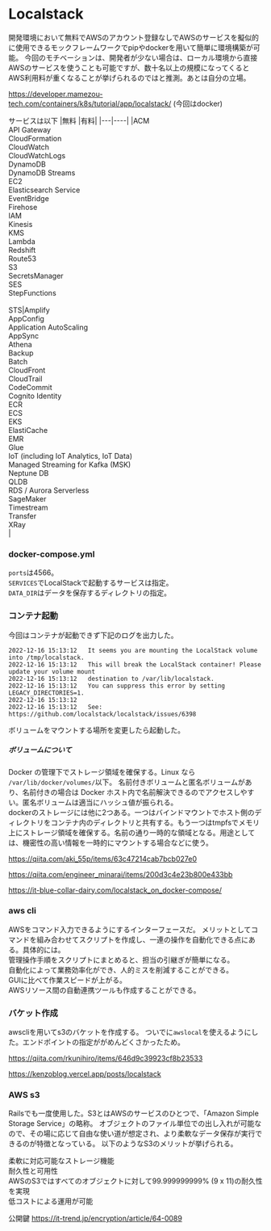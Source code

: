 # Localstack

開発環境において無料でAWSのアカウント登録なしでAWSのサービスを擬似的に使用できるモックフレームワークでpipやdockerを用いて簡単に環境構築が可能。
今回のモチベーションは、開発者が少ない場合は、ローカル環境から直接AWSのサービスを使うことも可能ですが、数十名以上の規模になってくるとAWS利用料が重くなることが挙げられるのではと推測。あとは自分の立場。

https://developer.mamezou-tech.com/containers/k8s/tutorial/app/localstack/ (今回はdocker)



サービスは以下
|無料	|有料|
|---|----|
|ACM<br>API Gateway<br>CloudFormation<br>CloudWatch<br>CloudWatchLogs<br>DynamoDB<br>DynamoDB Streams<br>EC2<br>Elasticsearch Service<br>EventBridge<br>Firehose<br>IAM<br>Kinesis<br>KMS<br>Lambda<br>Redshift<br>Route53<br>S3<br>SecretsManager<br>SES<br>StepFunctions<br><br>STS|Amplify<br>AppConfig<br>Application AutoScaling<br>AppSync<br>Athena<br>Backup<br>Batch<br>CloudFront<br>CloudTrail<br>CodeCommit<br>Cognito Identity<br>ECR<br>ECS<br>EKS<br>ElastiCache<br>EMR<br>Glue<br>IoT (including IoT Analytics, IoT Data)<br>Managed Streaming for Kafka (MSK)<br>Neptune DB<br>QLDB<br>RDS / Aurora Serverless<br>SageMaker<br>Timestream<br>Transfer<br>XRay<br>|

### docker-compose.yml

```ports```は4566。<br>
```SERVICES```でLocalStackで起動するサービスは指定。<br>
```DATA_DIR```はデータを保存するディレクトリの指定。


### コンテナ起動
今回はコンテナが起動できず下記のログを出力した。
```
2022-12-16 15:13:12   It seems you are mounting the LocalStack volume into /tmp/localstack.
2022-12-16 15:13:12   This will break the LocalStack container! Please update your volume mount
2022-12-16 15:13:12   destination to /var/lib/localstack.
2022-12-16 15:13:12   You can suppress this error by setting LEGACY_DIRECTORIES=1.
2022-12-16 15:13:12 
2022-12-16 15:13:12   See: https://github.com/localstack/localstack/issues/6398
```
ボリュームをマウントする場所を変更したら起動した。

##### ボリュームについて
Docker の管理下でストレージ領域を確保する。Linux なら ```/var/lib/docker/volumes/```以下。
名前付きボリュームと匿名ボリュームがあり、名前付きの場合は Docker ホスト内で名前解決できるのでアクセスしやすい。匿名ボリュームは適当にハッシュ値が振られる。<br>
dockerのストレージには他に2つある。一つはバインドマウントでホスト側のディレクトリをコンテナ内のディレクトリと共有する。もう一つはtmpfsでメモリ上にストレージ領域を確保する。名前の通り一時的な領域となる。用途としては、機密性の高い情報を一時的にマウントする場合などに使う。

https://qiita.com/aki_55p/items/63c47214cab7bcb027e0

https://qiita.com/engineer_minarai/items/200d3c4e23b800e433bb

https://it-blue-collar-dairy.com/localstack_on_docker-compose/

### aws cli

AWSをコマンド入力できるようにするインターフェースだ。
メリットとしてコマンドを組み合わせてスクリプトを作成し、一連の操作を自動化できる点にある。具体的には。<br>
管理操作手順をスクリプトにまとめると、担当の引継ぎが簡単になる。<br>
自動化によって業務効率化ができ、人的ミスを削減することができる。<br>
GUIに比べて作業スピードが上がる。<br>
AWSリソース間の自動連携ツールも作成することができる。<br>

### バケット作成

awscliを用いてs3のバケットを作成する。
ついでに```awslocal```を使えるようにした。エンドポイントの指定ががめんどくさかったため。


https://qiita.com/rkunihiro/items/646d9c39923cf8b23533

https://kenzoblog.vercel.app/posts/localstack

### AWS s3

Railsでも一度使用した。S3とはAWSのサービスのひとつで、「Amazon Simple Storage Service」の略称。
オブジェクトのファイル単位での出し入れが可能なので、その場に応じて自由な使い道が想定され、より柔軟なデータ保存が実行できるのが特徴となっている。
以下のようなS3のメリットが挙げられる。

柔軟に対応可能なストレージ機能<br>
耐久性と可用性<br>
AWSのS3ではすべてのオブジェクトに対して99.999999999% (9 x 11)の耐久性を実現<br>
低コストによる運用が可能<br>



公開鍵
https://it-trend.jp/encryption/article/64-0089

